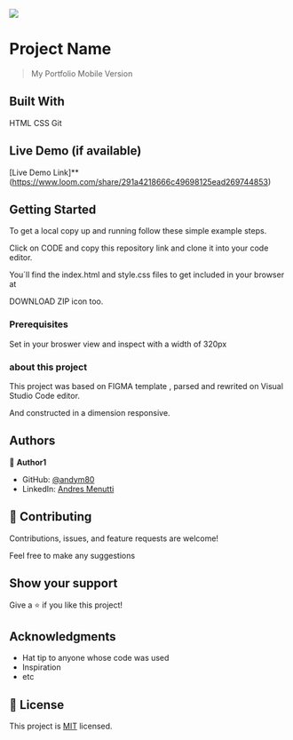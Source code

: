 ![](https://img.shields.io/badge/Microverse-blueviolet)

# Project Name

> My Portfolio Mobile Version

## Built With

HTML
CSS
Git
## Live Demo (if available)

[Live Demo Link]\*\*(https://www.loom.com/share/291a4218666c49698125ead269744853)

## Getting Started

To get a local copy up and running follow these simple example steps.

Click on CODE and copy this repository link and clone it into your code editor.

You´ll find the index.html and style.css files to get included in your browser at

DOWNLOAD ZIP icon too.

### Prerequisites

Set in your broswer view and inspect with a width of 320px

### about this project

This project was based on FIGMA template , parsed and rewrited on Visual Studio Code editor.

And constructed in a dimension responsive.

## Authors

👤 **Author1**

- GitHub: [@andym80](https://github.com/andym80)
- LinkedIn: [Andres Menutti](https://www.linkedin.com/in/andres-menutti-5a319816)

## 🤝 Contributing

Contributions, issues, and feature requests are welcome!

Feel free to make any suggestions

## Show your support

Give a ⭐️ if you like this project!

## Acknowledgments

- Hat tip to anyone whose code was used
- Inspiration
- etc

## 📝 License

This project is [MIT](./MIT.md) licensed.
